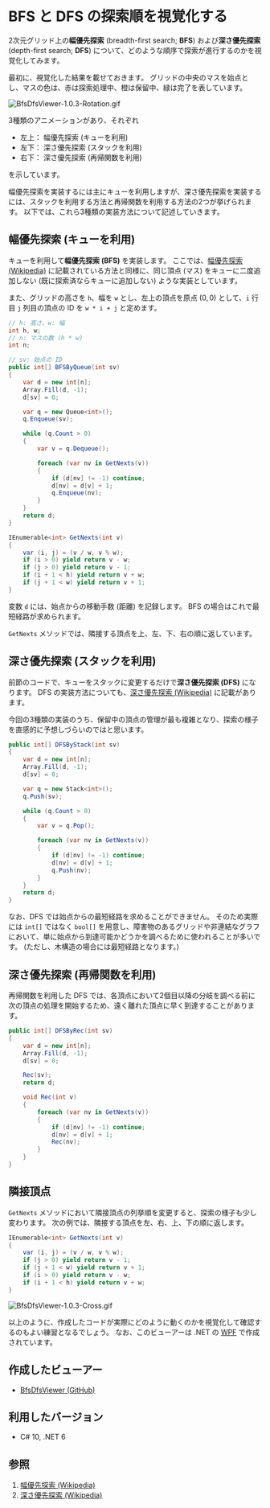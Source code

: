 # BFS と DFS の探索順を視覚化する
2次元グリッド上の**幅優先探索** (breadth-first search; **BFS**) および**深さ優先探索** (depth-first search; **DFS**) について、どのような順序で探索が進行するのかを視覚化してみます。

最初に、視覚化した結果を載せておきます。
グリッドの中央のマスを始点とし、マスの色は、赤は探索処理中、橙は保留中、緑は完了を表しています。

![BfsDfsViewer-1.0.3-Rotation.gif](https://qiita-image-store.s3.ap-northeast-1.amazonaws.com/0/9649/9b6db4ae-3b14-832d-9c54-354ab9d4d974.gif)

3種類のアニメーションがあり、それぞれ

- 左上： 幅優先探索 (キューを利用)
- 左下： 深さ優先探索 (スタックを利用)
- 右下： 深さ優先探索 (再帰関数を利用)

を示しています。

幅優先探索を実装するには主にキューを利用しますが、深さ優先探索を実装するには、スタックを利用する方法と再帰関数を利用する方法の2つが挙げられます。
以下では、これら3種類の実装方法について記述していきます。

## 幅優先探索 (キューを利用)
キューを利用して**幅優先探索 (BFS)** を実装します。
ここでは、[幅優先探索 (Wikipedia)](https://ja.wikipedia.org/wiki/幅優先探索) に記載されている方法と同様に、同じ頂点 (マス) をキューに二度追加しない (既に探索済ならキューに追加しない) ような実装としています。

また、グリッドの高さを `h`、幅を `w` とし、左上の頂点を原点 $(0, 0)$ として、`i` 行目 `j` 列目の頂点の ID を `w * i + j` と定めます。

```csharp:BFS_Queue.cs
// h: 高さ、w: 幅
int h, w;
// n: マスの数 (h * w)
int n;

// sv: 始点の ID
public int[] BFSByQueue(int sv)
{
	var d = new int[n];
	Array.Fill(d, -1);
	d[sv] = 0;

	var q = new Queue<int>();
	q.Enqueue(sv);

	while (q.Count > 0)
	{
		var v = q.Dequeue();

		foreach (var nv in GetNexts(v))
		{
			if (d[nv] != -1) continue;
			d[nv] = d[v] + 1;
			q.Enqueue(nv);
		}
	}
	return d;
}

IEnumerable<int> GetNexts(int v)
{
	var (i, j) = (v / w, v % w);
	if (i > 0) yield return v - w;
	if (j > 0) yield return v - 1;
	if (i + 1 < h) yield return v + w;
	if (j + 1 < w) yield return v + 1;
}
```

変数 `d` には、始点からの移動手数 (距離) を記録します。
BFS の場合はこれで最短経路が求められます。

`GetNexts` メソッドでは、隣接する頂点を上、左、下、右の順に返しています。

## 深さ優先探索 (スタックを利用)
前節のコードで、キューをスタックに変更するだけで**深さ優先探索 (DFS)** になります。
DFS の実装方法についても、[深さ優先探索 (Wikipedia)](https://ja.wikipedia.org/wiki/深さ優先探索) に記載があります。

今回の3種類の実装のうち、保留中の頂点の管理が最も複雑となり、探索の様子を直感的に予想しづらいのではと思います。

```csharp:DFS_Stack.cs
public int[] DFSByStack(int sv)
{
	var d = new int[n];
	Array.Fill(d, -1);
	d[sv] = 0;

	var q = new Stack<int>();
	q.Push(sv);

	while (q.Count > 0)
	{
		var v = q.Pop();

		foreach (var nv in GetNexts(v))
		{
			if (d[nv] != -1) continue;
			d[nv] = d[v] + 1;
			q.Push(nv);
		}
	}
	return d;
}
```

なお、DFS では始点からの最短経路を求めることができません。
そのため実際には `int[]` ではなく `bool[]` を用意し、障害物のあるグリッドや非連結なグラフにおいて、単に始点から到達可能かどうかを調べるために使われることが多いです。
(ただし、木構造の場合には最短経路となります。)

## 深さ優先探索 (再帰関数を利用)
再帰関数を利用した DFS では、各頂点において2個目以降の分岐を調べる前に次の頂点の処理を開始するため、遠く離れた頂点に早く到達することがあります。

```csharp:DFS_Rec.cs
public int[] DFSByRec(int sv)
{
	var d = new int[n];
	Array.Fill(d, -1);
	d[sv] = 0;

	Rec(sv);
	return d;

	void Rec(int v)
	{
		foreach (var nv in GetNexts(v))
		{
			if (d[nv] != -1) continue;
			d[nv] = d[v] + 1;
			Rec(nv);
		}
	}
}
```

## 隣接頂点
`GetNexts` メソッドにおいて隣接頂点の列挙順を変更すると、探索の様子も少し変わります。
次の例では、隣接する頂点を左、右、上、下の順に返します。

```csharp
IEnumerable<int> GetNexts(int v)
{
	var (i, j) = (v / w, v % w);
	if (j > 0) yield return v - 1;
	if (j + 1 < w) yield return v + 1;
	if (i > 0) yield return v - w;
	if (i + 1 < h) yield return v + w;
}
```

![BfsDfsViewer-1.0.3-Cross.gif](https://qiita-image-store.s3.ap-northeast-1.amazonaws.com/0/9649/3c70f39e-3f8c-04cb-dd36-13a919696a3e.gif)

以上のように、作成したコードが実際にどのように動くのかを視覚化して確認するのもよい練習となるでしょう。
なお、このビューアーは .NET の [WPF](https://learn.microsoft.com/dotnet/desktop/wpf/) で作成されています。

## 作成したビューアー
- [BfsDfsViewer (GitHub)](https://github.com/sakapon/Tools-2024/tree/main/BfsDfs)

## 利用したバージョン
- C# 10, .NET 6

## 参照
1. [幅優先探索 (Wikipedia)](https://ja.wikipedia.org/wiki/幅優先探索)
1. [深さ優先探索 (Wikipedia)](https://ja.wikipedia.org/wiki/深さ優先探索)
